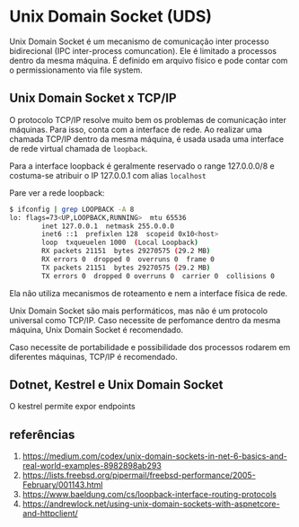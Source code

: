 # Unix Domain Socket (UDS)

Unix Domain Socket é um mecanismo de comunicação inter processo bidirecional (IPC inter-process comuncation).
Ele é limitado a processos dentro da mesma máquina.
É definido em arquivo físico e pode contar com o permissionamento via file system.

## Unix Domain Socket x TCP/IP

O protocolo TCP/IP resolve muito bem os problemas de comunicação inter máquinas. Para isso, conta com a interface de rede. 
Ao realizar uma chamada TCP/IP dentro da mesma máquina, é usada usada uma interface de rede virtual chamada de `loopback`.

Para a interface loopback é geralmente reservado o range 127.0.0.0/8 e costuma-se atribuir o IP 127.0.0.1 com alias `localhost`

Pare ver a rede loopback:

```sh
$ ifconfig | grep LOOPBACK -A 8
lo: flags=73<UP,LOOPBACK,RUNNING>  mtu 65536
        inet 127.0.0.1  netmask 255.0.0.0
        inet6 ::1  prefixlen 128  scopeid 0x10<host>
        loop  txqueuelen 1000  (Local Loopback)
        RX packets 21151  bytes 29270575 (29.2 MB)
        RX errors 0  dropped 0  overruns 0  frame 0
        TX packets 21151  bytes 29270575 (29.2 MB)
        TX errors 0  dropped 0 overruns 0  carrier 0  collisions 0
```

Ela não utiliza mecanismos de roteamento e nem a interface física de rede.

Unix Domain Socket são mais performáticos, mas não é um protocolo universal como TCP/IP.
Caso necessite de perfomance dentro da mesma máquina, Unix Domain Socket é recomendado. 

Caso necessite de portabilidade e possibilidade dos processos rodarem em diferentes máquinas, TCP/IP é recomendado.

## Dotnet, Kestrel e Unix Domain Socket

O kestrel permite expor endpoints 

## referências
1. https://medium.com/codex/unix-domain-sockets-in-net-6-basics-and-real-world-examples-8982898ab293
1. https://lists.freebsd.org/pipermail/freebsd-performance/2005-February/001143.html
1. https://www.baeldung.com/cs/loopback-interface-routing-protocols
1. https://andrewlock.net/using-unix-domain-sockets-with-aspnetcore-and-httpclient/
